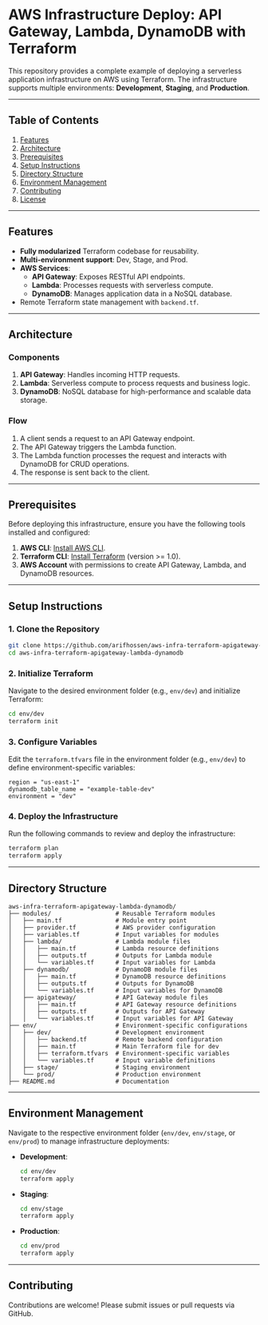 

# AWS Infrastructure Deploy: API Gateway, Lambda, DynamoDB with Terraform  

This repository provides a complete example of deploying a serverless application infrastructure on AWS using Terraform. The infrastructure supports multiple environments: **Development**, **Staging**, and **Production**.  

---

## Table of Contents  

1. [Features](#features)  
2. [Architecture](#architecture)  
3. [Prerequisites](#prerequisites)  
4. [Setup Instructions](#setup-instructions)  
5. [Directory Structure](#directory-structure)  
6. [Environment Management](#environment-management)  
7. [Contributing](#contributing)  
8. [License](#license)  

---

## Features  

- **Fully modularized** Terraform codebase for reusability.  
- **Multi-environment support**: Dev, Stage, and Prod.  
- **AWS Services**:  
  - **API Gateway**: Exposes RESTful API endpoints.  
  - **Lambda**: Processes requests with serverless compute.  
  - **DynamoDB**: Manages application data in a NoSQL database.  
- Remote Terraform state management with `backend.tf`.  

---

## Architecture  

### Components  

1. **API Gateway**: Handles incoming HTTP requests.  
2. **Lambda**: Serverless compute to process requests and business logic.  
3. **DynamoDB**: NoSQL database for high-performance and scalable data storage.  

### Flow  

1. A client sends a request to an API Gateway endpoint.  
2. The API Gateway triggers the Lambda function.  
3. The Lambda function processes the request and interacts with DynamoDB for CRUD operations.  
4. The response is sent back to the client.  

---

## Prerequisites  

Before deploying this infrastructure, ensure you have the following tools installed and configured:  

1. **AWS CLI**: [Install AWS CLI](https://docs.aws.amazon.com/cli/latest/userguide/install-cliv2.html).  
2. **Terraform CLI**: [Install Terraform](https://www.terraform.io/downloads.html) (version >= 1.0).  
3. **AWS Account** with permissions to create API Gateway, Lambda, and DynamoDB resources.  

---

## Setup Instructions  

### 1. Clone the Repository  

```bash  
git clone https://github.com/arifhossen/aws-infra-terraform-apigateway-lambda-dynamodb.git  
cd aws-infra-terraform-apigateway-lambda-dynamodb  
```  

### 2. Initialize Terraform  

Navigate to the desired environment folder (e.g., `env/dev`) and initialize Terraform:  

```bash  
cd env/dev  
terraform init  
```  

### 3. Configure Variables  

Edit the `terraform.tfvars` file in the environment folder (e.g., `env/dev`) to define environment-specific variables:  

```hcl  
region = "us-east-1"  
dynamodb_table_name = "example-table-dev"  
environment = "dev"  
```  

### 4. Deploy the Infrastructure  

Run the following commands to review and deploy the infrastructure:  

```bash  
terraform plan  
terraform apply  
```  

---

## Directory Structure  

```plaintext  
aws-infra-terraform-apigateway-lambda-dynamodb/  
├── modules/                  # Reusable Terraform modules  
│   ├── main.tf               # Module entry point  
│   ├── provider.tf           # AWS provider configuration  
│   ├── variables.tf          # Input variables for modules  
│   ├── lambda/               # Lambda module files  
│   │   ├── main.tf           # Lambda resource definitions  
│   │   ├── outputs.tf        # Outputs for Lambda module  
│   │   └── variables.tf      # Input variables for Lambda  
│   ├── dynamodb/             # DynamoDB module files  
│   │   ├── main.tf           # DynamoDB resource definitions  
│   │   ├── outputs.tf        # Outputs for DynamoDB  
│   │   └── variables.tf      # Input variables for DynamoDB  
│   ├── apigateway/           # API Gateway module files  
│   │   ├── main.tf           # API Gateway resource definitions  
│   │   ├── outputs.tf        # Outputs for API Gateway  
│   │   └── variables.tf      # Input variables for API Gateway  
├── env/                      # Environment-specific configurations  
│   ├── dev/                  # Development environment  
│   │   ├── backend.tf        # Remote backend configuration  
│   │   ├── main.tf           # Main Terraform file for dev  
│   │   ├── terraform.tfvars  # Environment-specific variables  
│   │   └── variables.tf      # Input variable definitions  
│   ├── stage/                # Staging environment  
│   └── prod/                 # Production environment  
├── README.md                 # Documentation  
```  

---

## Environment Management  

Navigate to the respective environment folder (`env/dev`, `env/stage`, or `env/prod`) to manage infrastructure deployments:  

- **Development**:  
  ```bash  
  cd env/dev  
  terraform apply  
  ```  

- **Staging**:  
  ```bash  
  cd env/stage  
  terraform apply  
  ```  

- **Production**:  
  ```bash  
  cd env/prod  
  terraform apply  
  ```  

---

## Contributing  

Contributions are welcome! Please submit issues or pull requests via GitHub.  

